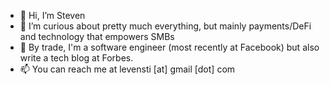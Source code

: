 - 👋 Hi, I’m Steven
- 👀 I’m curious about pretty much everything, but mainly payments/DeFi and technology that empowers SMBs
- 🌱 By trade, I'm a software engineer (most recently at Facebook) but also write a tech blog at Forbes.
- 📫 You can reach me at levensti [at] gmail [dot] com

<!---
levensti/levensti is a ✨ special ✨ repository because its `README.md` (this file) appears on your GitHub profile.
You can click the Preview link to take a look at your changes.
--->
